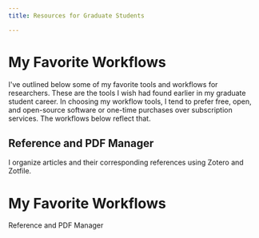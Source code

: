 ```yaml
---
title: Resources for Graduate Students

---
```


# My Favorite Workflows

I've outlined below some of my favorite tools and workflows for researchers. These are the tools I wish had found earlier in my graduate student career. In choosing my workflow tools, I tend to prefer free, open, and open-source software or one-time purchases over subscription services. The workflows below reflect that. 

## Reference and PDF Manager 
I organize articles and their corresponding references using Zotero and Zotfile. 
# My Favorite Workflows


Reference and PDF Manager 